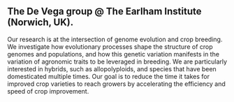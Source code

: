 ## The De Vega group @ The Earlham Institute (Norwich, UK). ##

Our research is at the intersection of genome evolution and crop breeding. We investigate how evolutionary processes shape the structure of crop genomes and populations, and how this genetic variation manifests in the variation of agronomic traits to be leveraged in breeding. We are particularly interested in hybrids, such as allopolyploids, and species that have been domesticated multiple times. Our goal is to reduce the time it takes for improved crop varieties to reach growers by accelerating the efficiency and speed of crop improvement.
